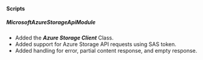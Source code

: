 #### Scripts
##### MicrosoftAzureStorageApiModule
- Added the ***Azure Storage Client*** Class.
- Added support for Azure Storage API requests using SAS token.
- Added handling for error, partial content response, and empty response.